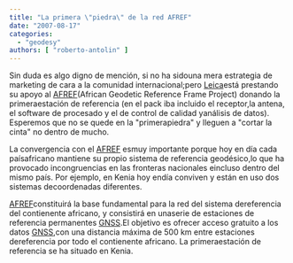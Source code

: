 ```yaml
---
title: "La primera \"piedra\" de la red AFREF"
date: "2007-08-17"
categories: 
  - "geodesy"
authors: [ "roberto-antolin" ]
---
```


Sin duda es algo digno de mención, si no ha sidouna mera estrategia de marketing de cara a la comunidad internacional;pero [Leica](http://www.leica-geosystems.com)está prestando su apoyo al [AFREF](http://geoinfo.uneca.org/afref/)(African Geodetic Reference Frame Project) donando la primeraestación de referencia (en el pack iba incluido el receptor,la antena, el software de procesado y el de control de calidad yanálisis de datos). Esperemos que no se quede en la "primerapiedra" y lleguen a "cortar la cinta" no dentro de mucho.

La convergencia con el [AFREF](http://geoinfo.uneca.org/afref/) esmuy importante porque hoy en día cada paísafricano mantiene su propio sistema de referencia geodésico,lo que ha provocado incongruencias en las fronteras nacionales eincluso dentro del mismo país. Por ejemplo, en Kenia hoy endía conviven y están en uso dos sistemas decoordenadas diferentes.  

[AFREF](http://geoinfo.uneca.org/afref/)constituirá la base fundamental para la red del sistema dereferencia del contienente africano, y consistirá en unaserie de estaciones de referencia permanentes [GNSS](http://es.wikipedia.org/wiki/Sistema_global_de_navegaci%C3%B3n_por_sat%C3%A9lite).El objetivo es ofrecer acceso gratuito a los datos [GNSS](http://es.wikipedia.org/wiki/Sistema_global_de_navegaci%C3%B3n_por_sat%C3%A9lite),con una distancia máxima de 500 km entre estaciones dereferencia por todo el contienente africano. La primeraestación de referencia se ha situado en Kenia.
